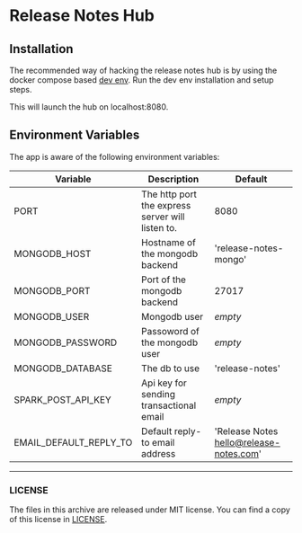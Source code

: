 # Release Notes Hub

## Installation

The recommended way of hacking the release notes hub is by using the
docker compose based [dev env][ReleaseNotesHubDevEnv].
Run the dev env installation and setup steps.

This will launch the hub on localhost:8080.

## Environment Variables

The app is aware of the following environment variables:

| Variable | Description | Default |
|----------|-------------|---------|
| PORT | The http port the express server will listen to. | 8080 |
| MONGODB_HOST | Hostname of the mongodb backend | 'release-notes-mongo' |
| MONGODB_PORT | Port of the mongodb backend | 27017 |
| MONGODB_USER | Mongodb user | _empty_ |
| MONGODB_PASSWORD | Passoword of the mongodb user | _empty_ |
| MONGODB_DATABASE | The db to use | 'release-notes' |
| SPARK_POST_API_KEY | Api key for sending transactional email | _empty_ |
| EMAIL_DEFAULT_REPLY_TO | Default reply-to email address | 'Release Notes <hello@release-notes.com>' |

[ReleaseNotesHubDevEnv]: https://github.com/release-notes/release-notes-hub-dev-env

---

### LICENSE

The files in this archive are released under MIT license.
You can find a copy of this license in [LICENSE](LICENSE).
